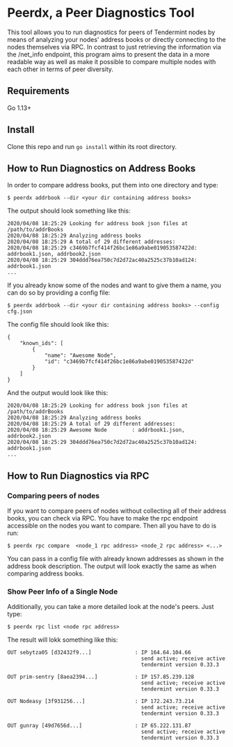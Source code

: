 # Peerdx, a Peer Diagnostics Tool


This tool allows you to run diagnostics for peers of Tendermint nodes by means of analyzing your nodes' address books or directly connecting to the nodes themselves via RPC. In contrast to just retrieving the information via the /net_info endpoint, this program aims to present the data in a more readable way as well as make it possible to compare multiple nodes with each other in terms of peer diversity.

## Requirements

Go 1.13+

## Install

Clone this repo and run `go install` within its root directory.

## How to Run Diagnostics on Address Books

In order to compare address books, put them into one directory and type:

```
$ peerdx addrbook --dir <your dir containing address books>
```

The output should look something like this:

```
2020/04/08 18:25:29 Looking for address book json files at /path/to/addrBooks
2020/04/08 18:25:29 Analyzing address books
2020/04/08 18:25:29 A total of 29 different addresses:
2020/04/08 18:25:29 c3469b7fcf414f26bc1e86a9abe019053587422d: addrbook1.json, addrbook2.json
2020/04/08 18:25:29 304ddd76ea750c7d2d72ac40a2525c37b10ad124: addrbook1.json
...
```

If you already know some of the nodes and want to give them a name, you can do so by providing a config file:

```
$ peerdx addrbook --dir <your dir containing address books> --config cfg.json
```
The config file should look like this:
```
{
    "known_ids": [
        {
            "name": "Awesome Node",
            "id": "c3469b7fcf414f26bc1e86a9abe019053587422d"
        }
    ]
}
```
And the output would look like this:
```
2020/04/08 18:25:29 Looking for address book json files at /path/to/addrBooks
2020/04/08 18:25:29 Analyzing address books
2020/04/08 18:25:29 A total of 29 different addresses:
2020/04/08 18:25:29 Awesome Node        : addrbook1.json, addrbook2.json
2020/04/08 18:25:29 304ddd76ea750c7d2d72ac40a2525c37b10ad124: addrbook1.json
...
```

## How to Run Diagnostics via RPC

### Comparing peers of nodes

If you want to compare peers of nodes without collecting all of their address books, you can check via RPC. You have to make the rpc endpoint accessible on the nodes you want to compare.
Then all you have to do is run:

```
$ peerdx rpc compare  <node_1 rpc address> <node_2 rpc address> <...>
```

You can pass in a config file with already known addresses as shown in the address book description.
The output will look exactly the same as when comparing address books.

### Show Peer Info of a Single Node

Additionally, you can take a more detailed look at the node's peers. Just type:

```
$ peerdx rpc list <node rpc address>
```

The result will lokk something like this:
```
OUT sebytza05 [d32432f9...]              : IP 164.64.104.66
                                           send active; receive active
                                           tendermint version 0.33.3

OUT prim-sentry [8aea2394...]            : IP 157.85.239.128
                                           send active; receive active
                                           tendermint version 0.33.3

OUT Nodeasy [3f931256...]                : IP 172.243.73.214
                                           send active; receive active
                                           tendermint version 0.33.3

OUT gunray [49d7656d...]                 : IP 65.222.131.87
                                           send active; receive active
                                           tendermint version 0.33.3
```
